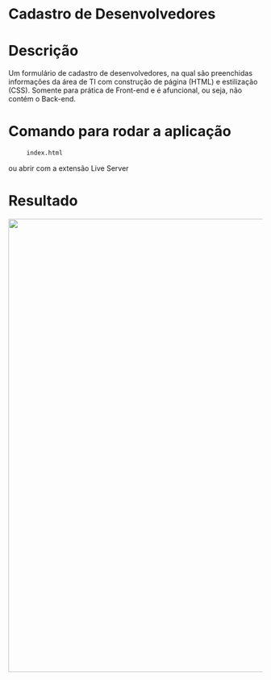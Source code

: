 # Cadastro de Desenvolvedores

# Descrição

Um formulário de cadastro de desenvolvedores, na qual são preenchidas informações da área de TI com construção de página (HTML) e estilização (CSS). Somente para prática de Front-end e é afuncional, ou seja, não contém o Back-end.

# Comando para rodar a aplicação

```bash
     index.html
```
ou abrir com a extensão Live Server

# Resultado

<span>
     <img src="https://user-images.githubusercontent.com/85804895/141871521-dc31baa7-cc53-404c-979e-770379b628af.gif" width=900>
</span>

